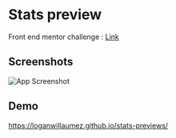 # Stats preview

Front end mentor challenge : [Link](https://www.frontendmentor.io/solutions/stats-preview-card-component-ld-rHTRV5)


## Screenshots

![App Screenshot](https://user-images.githubusercontent.com/60406970/133193402-04d4796e-1304-4341-b987-0afe67f278aa.png)

  
## Demo

https://loganwillaumez.github.io/stats-previews/
